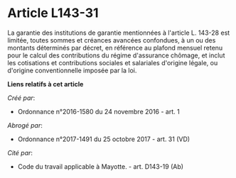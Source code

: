 # Article L143-31

La garantie des institutions de garantie mentionnées à l'article L. 143-28 est limitée, toutes sommes et créances avancées
confondues, à un ou des montants déterminés par décret, en référence au plafond mensuel retenu pour le calcul des
contributions du régime d'assurance chômage, et inclut les cotisations et contributions sociales et salariales d'origine
légale, ou d'origine conventionnelle imposée par la loi.

**Liens relatifs à cet article**

_Créé par_:

  - Ordonnance n°2016-1580 du 24 novembre 2016 - art. 1

_Abrogé par_:

  - Ordonnance n°2017-1491 du 25 octobre 2017 - art. 31 (VD)

_Cité par_:

  - Code du travail applicable à Mayotte. - art. D143-19 (Ab)
